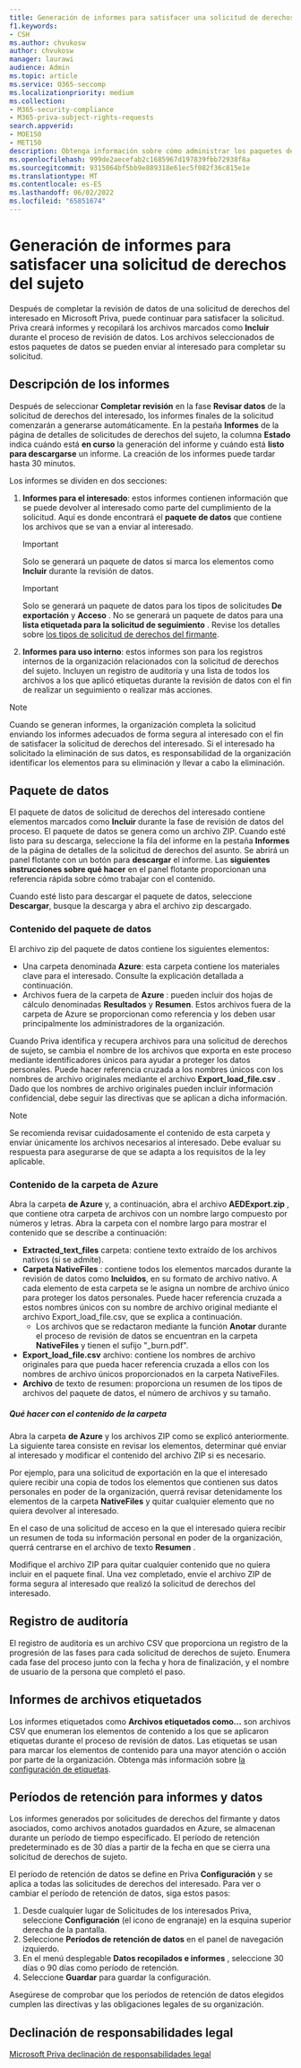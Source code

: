 ```yaml
---
title: Generación de informes para satisfacer una solicitud de derechos del sujeto
f1.keywords:
- CSH
ms.author: chvukosw
author: chvukosw
manager: laurawi
audience: Admin
ms.topic: article
ms.service: O365-seccomp
ms.localizationpriority: medium
ms.collection:
- M365-security-compliance
- M365-priva-subject-rights-requests
search.appverid:
- MOE150
- MET150
description: Obtenga información sobre cómo administrar los paquetes de datos creados por Microsoft Priva para solicitudes de derechos del interesado y satisfacer la solicitud al interesado.
ms.openlocfilehash: 999de2aecefab2c1685967d197839fbb72938f8a
ms.sourcegitcommit: 9315064bf5bb9e889318e61ec5f082f36c815e1e
ms.translationtype: MT
ms.contentlocale: es-ES
ms.lasthandoff: 06/02/2022
ms.locfileid: "65851674"
---
```

# <a name="generate-reports-to-fulfill-a-subject-rights-request"></a>Generación de informes para satisfacer una solicitud de derechos del sujeto

Después de completar la revisión de datos de una solicitud de derechos del interesado en Microsoft Priva, puede continuar para satisfacer la solicitud. Priva creará informes y recopilará los archivos marcados como **Incluir** durante el proceso de revisión de datos. Los archivos seleccionados de estos paquetes de datos se pueden enviar al interesado para completar su solicitud.

## <a name="understanding-reports"></a>Descripción de los informes

Después de seleccionar **Completar revisión** en la fase **Revisar datos** de la solicitud de derechos del interesado, los informes finales de la solicitud comenzarán a generarse automáticamente. En la pestaña **Informes** de la página de detalles de solicitudes de derechos del sujeto, la columna **Estado** indica cuándo está **en curso** la generación del informe y cuándo está **listo para descargarse** un informe. La creación de los informes puede tardar hasta 30 minutos.

Los informes se dividen en dos secciones:
1. **Informes para el interesado**: estos informes contienen información que se puede devolver al interesado como parte del cumplimiento de la solicitud. Aquí es donde encontrará el **paquete de datos** que contiene los archivos que se van a enviar al interesado.
   > [!IMPORTANT]
   > Solo se generará un paquete de datos si marca los elementos como **Incluir** durante la revisión de datos.

   > [!IMPORTANT]
   > Solo se generará un paquete de datos para los tipos de solicitudes **De exportación** y **Acceso** . No se generará un paquete de datos para una **lista etiquetada para la solicitud de seguimiento** . Revise los detalles sobre [los tipos de solicitud de derechos del firmante](subject-rights-requests-create.md#use-the-subject-rights-request-creation-wizard).

2. **Informes para uso interno**: estos informes son para los registros internos de la organización relacionados con la solicitud de derechos del sujeto. Incluyen un registro de auditoría y una lista de todos los archivos a los que aplicó etiquetas durante la revisión de datos con el fin de realizar un seguimiento o realizar más acciones.

> [!NOTE]
> Cuando se generan informes, la organización completa la solicitud enviando los informes adecuados de forma segura al interesado con el fin de satisfacer la solicitud de derechos del interesado. Si el interesado ha solicitado la eliminación de sus datos, es responsabilidad de la organización identificar los elementos para su eliminación y llevar a cabo la eliminación.

## <a name="data-package"></a>Paquete de datos

El paquete de datos de solicitud de derechos del interesado contiene elementos marcados como **Incluir** durante la fase de revisión de datos del proceso. El paquete de datos se genera como un archivo ZIP. Cuando esté listo para su descarga, seleccione la fila del informe en la pestaña **Informes** de la página de detalles de la solicitud de derechos del asunto. Se abrirá un panel flotante con un botón para **descargar** el informe. Las **siguientes instrucciones sobre qué hacer** en el panel flotante proporcionan una referencia rápida sobre cómo trabajar con el contenido.

Cuando esté listo para descargar el paquete de datos, seleccione **Descargar**, busque la descarga y abra el archivo zip descargado.

### <a name="contents-of-the-data-package"></a>Contenido del paquete de datos

El archivo zip del paquete de datos contiene los siguientes elementos:

- Una carpeta denominada **Azure**: esta carpeta contiene los materiales clave para el interesado. Consulte la explicación detallada a continuación.
- Archivos fuera de la carpeta de **Azure** : pueden incluir dos hojas de cálculo denominadas **Resultados** y **Resumen**. Estos archivos fuera de la carpeta de Azure se proporcionan como referencia y los deben usar principalmente los administradores de la organización.

Cuando Priva identifica y recupera archivos para una solicitud de derechos de sujeto, se cambia el nombre de los archivos que exporta en este proceso mediante identificadores únicos para ayudar a proteger los datos personales. Puede hacer referencia cruzada a los nombres únicos con los nombres de archivo originales mediante el archivo **Export_load_file.csv** . Dado que los nombres de archivo originales pueden incluir información confidencial, debe seguir las directivas que se aplican a dicha información.

> [!NOTE]
> Se recomienda revisar cuidadosamente el contenido de esta carpeta y enviar únicamente los archivos necesarios al interesado. Debe evaluar su respuesta para asegurarse de que se adapta a los requisitos de la ley aplicable.

### <a name="azure-folder-contents"></a>Contenido de la carpeta de Azure

Abra la carpeta **de Azure** y, a continuación, abra el archivo **AEDExport.zip** , que contiene otra carpeta de archivos con un nombre largo compuesto por números y letras. Abra la carpeta con el nombre largo para mostrar el contenido que se describe a continuación:

- **Extracted_text_files** carpeta: contiene texto extraído de los archivos nativos (si se admite).
- **Carpeta NativeFiles** : contiene todos los elementos marcados durante la revisión de datos como **Incluidos**, en su formato de archivo nativo. A cada elemento de esta carpeta se le asigna un nombre de archivo único para proteger los datos personales. Puede hacer referencia cruzada a estos nombres únicos con su nombre de archivo original mediante el archivo Export_load_file.csv, que se explica a continuación.
  - Los archivos que se redactaron mediante la función **Anotar** durante el proceso de revisión de datos se encuentran en la carpeta **NativeFiles** y tienen el sufijo "_burn.pdf".
- **Export_load_file.csv** archivo: contiene los nombres de archivo originales para que pueda hacer referencia cruzada a ellos con los nombres de archivo únicos proporcionados en la carpeta NativeFiles.
- **Archivo** de texto de resumen: proporciona un resumen de los tipos de archivos del paquete de datos, el número de archivos y su tamaño.

##### <a name="what-to-do-with-the-folder-contents"></a>Qué hacer con el contenido de la carpeta

Abra la carpeta **de Azure** y los archivos ZIP como se explicó anteriormente. La siguiente tarea consiste en revisar los elementos, determinar qué enviar al interesado y modificar el contenido del archivo ZIP si es necesario.

Por ejemplo, para una solicitud de exportación en la que el interesado quiere recibir una copia de todos los elementos que contienen sus datos personales en poder de la organización, querrá revisar detenidamente los elementos de la carpeta **NativeFiles** y quitar cualquier elemento que no quiera devolver al interesado.

En el caso de una solicitud de acceso en la que el interesado quiera recibir un resumen de toda su información personal en poder de la organización, querrá centrarse en el archivo de texto **Resumen** .

Modifique el archivo ZIP para quitar cualquier contenido que no quiera incluir en el paquete final. Una vez completado, envíe el archivo ZIP de forma segura al interesado que realizó la solicitud de derechos del interesado.

## <a name="audit-log"></a>Registro de auditoría

El registro de auditoría es un archivo CSV que proporciona un registro de la progresión de las fases para cada solicitud de derechos de sujeto. Enumera cada fase del proceso junto con la fecha y hora de finalización, y el nombre de usuario de la persona que completó el paso.

## <a name="tagged-files-reports"></a>Informes de archivos etiquetados

Los informes etiquetados como **Archivos etiquetados como...** son archivos CSV que enumeran los elementos de contenido a los que se aplicaron etiquetas durante el proceso de revisión de datos. Las etiquetas se usan para marcar los elementos de contenido para una mayor atención o acción por parte de la organización. Obtenga más información sobre [la configuración de etiquetas](priva-settings.md#data-review-tags).

## <a name="retention-periods-for-reports-and-data"></a>Períodos de retención para informes y datos

Los informes generados por solicitudes de derechos del firmante y datos asociados, como archivos anotados guardados en Azure, se almacenan durante un período de tiempo especificado. El período de retención predeterminado es de 30 días a partir de la fecha en que se cierra una solicitud de derechos de sujeto.

El período de retención de datos se define en Priva **Configuración** y se aplica a todas las solicitudes de derechos del interesado. Para ver o cambiar el período de retención de datos, siga estos pasos:

1. Desde cualquier lugar de Solicitudes de los interesados Priva, seleccione **Configuración** (el icono de engranaje) en la esquina superior derecha de la pantalla.
2. Seleccione **Períodos de retención de datos** en el panel de navegación izquierdo.
3. En el menú desplegable **Datos recopilados e informes** , seleccione 30 días o 90 días como período de retención.
4. Seleccione **Guardar** para guardar la configuración.

Asegúrese de comprobar que los períodos de retención de datos elegidos cumplen las directivas y las obligaciones legales de su organización.

## <a name="legal-disclaimer"></a>Declinación de responsabilidades legal

[Microsoft Priva declinación de responsabilidades legal](priva-disclaimer.md)
